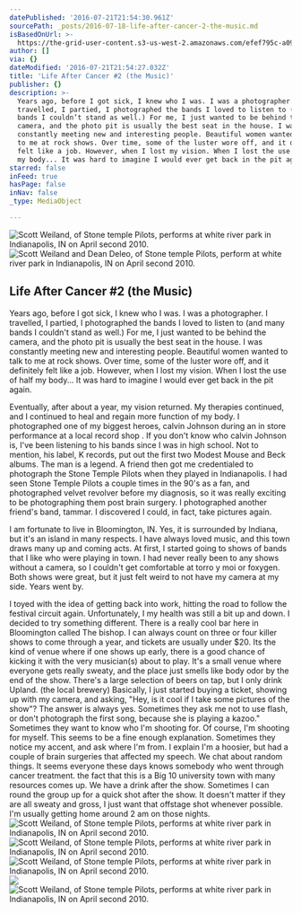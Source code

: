 ```yaml
---
datePublished: '2016-07-21T21:54:30.961Z'
sourcePath: _posts/2016-07-18-life-after-cancer-2-the-music.md
isBasedOnUrl: >-
  https://the-grid-user-content.s3-us-west-2.amazonaws.com/efef795c-a095-4bbf-969a-9d9418fb98c2.jpg
author: []
via: {}
dateModified: '2016-07-21T21:54:27.032Z'
title: 'Life After Cancer #2 (the Music)'
publisher: {}
description: >-
  Years ago, before I got sick, I knew who I was. I was a photographer. I
  travelled, I partied, I photographed the bands I loved to listen to (and many
  bands I couldn’t stand as well.) For me, I just wanted to be behind the
  camera, and the photo pit is usually the best seat in the house. I was
  constantly meeting new and interesting people. Beautiful women wanted to talk
  to me at rock shows. Over time, some of the luster wore off, and it definitely
  felt like a job. However, when I lost my vision. When I lost the use of half
  my body... It was hard to imagine I would ever get back in the pit again.
starred: false
inFeed: true
hasPage: false
inNav: false
_type: MediaObject

---
```

![Scott Weiland, of Stone temple Pilots, performs at white river park in Indianapolis, IN on April second 2010.](https://imgflo.herokuapp.com/graph/vahj1ThiexotieMo/02e6f2f629593ec4e1e7fc3387dbbef9/croprotate.jpg?cropheight=2913&cropwidth=4368&degrees=0&input=https%3A%2F%2Fthe-grid-user-content.s3-us-west-2.amazonaws.com%2Fefef795c-a095-4bbf-969a-9d9418fb98c2.jpg&x=0&y=0)
![Scott Weiland and Dean Deleo, of Stone temple Pilots, perform at white river park in Indianapolis, IN on April second 2010.](https://s3-us-west-2.amazonaws.com/the-grid-img/p/10f8cb262ea609086d4c863507fa99c7c6890bdf.jpg)

## Life After Cancer \#2 (the Music)

Years ago, before I got sick, I knew who I was. I was a photographer. I travelled, I partied, I photographed the bands I loved to listen to (and many bands I couldn't stand as well.) For me, I just wanted to be behind the camera, and the photo pit is usually the best seat in the house. I was constantly meeting new and interesting people. Beautiful women wanted to talk to me at rock shows. Over time, some of the luster wore off, and it definitely felt like a job. However, when I lost my vision. When I lost the use of half my body... It was hard to imagine I would ever get back in the pit again.

Eventually, after about a year, my vision returned. My therapies continued, and I continued to heal and regain more function of my body. I photographed one of my biggest heroes, calvin Johnson during an in store performance at a local record shop . If you don't know who calvin Johnson is, I've been listening to his bands since I was in high school. Not to mention, his label, K records, put out the first two Modest Mouse and Beck albums. The man is a legend. A friend then got me credentialed to photograph the Stone Temple Pilots when they played in Indianapolis. I had seen Stone Temple Pilots a couple times in the 90's as a fan, and photographed velvet revolver before my diagnosis, so it was really exciting to be photographing them post brain surgery. I photographed another friend's band, tammar. I discovered I could, in fact, take pictures again.

I am fortunate to live in Bloomington, IN. Yes, it is surrounded by Indiana, but it's an island in many respects. I have always loved music, and this town draws many up and coming acts. At first, I started going to shows of bands that I like who were playing in town. I had never really been to any shows without a camera, so I couldn't get comfortable at torro y moi or foxygen. Both shows were great, but it just felt weird to not have my camera at my side. Years went by.

I toyed with the idea of getting back into work, hitting the road to follow the festival circuit again. Unfortunately, I my health was still a bit up and down. I decided to try something different. There is a really cool bar here in Bloomington called The bishop. I can always count on three or four killer shows to come through a year, and tickets are usually under $20\. Its the kind of venue where if one shows up early, there is a good chance of kicking it with the very musician(s) about to play. It's a small venue where everyone gets really sweaty, and the place just smells like body odor by the end of the show. There's a large selection of beers on tap, but I only drink Upland. (the local brewery) Basically, I just started buying a ticket, showing up with my camera, and asking, "Hey, is it cool if I take some pictures of the show"? The answer is always yes. Sometimes they ask me not to use flash, or don't photograph the first song, because she is playing a kazoo." Sometimes they want to know who I'm shooting for. Of course, I'm shooting for myself. This seems to be a fine enough explanation. Sometimes they notice my accent, and ask where I'm from. I explain I'm a hoosier, but had a couple of brain surgeries that affected my speech. We chat about random things. It seems everyone these days knows somebody who went through cancer treatment. the fact that this is a Big 10 university town with many resources comes up. We have a drink after the show. Sometimes I can round the group up for a quick shot after the show. It doesn't matter if they are all sweaty and gross, I just want that offstage shot whenever possible. I'm usually getting home around 2 am on those nights.
![Scott Weiland, of Stone temple Pilots, performs at white river park in Indianapolis, IN on April second 2010.](https://s3-us-west-2.amazonaws.com/the-grid-img/p/30125958cd2f3e53f3544429a4d7e3d51a4d9f1f.jpg)
![Scott Weiland, of Stone temple Pilots, performs at white river park in Indianapolis, IN on April second 2010.](https://s3-us-west-2.amazonaws.com/the-grid-img/p/032189b0a565ab2993d5529df13727a7d4654040.jpg)
![Scott Weiland, of Stone temple Pilots, performs at white river park in Indianapolis, IN on April second 2010.](https://s3-us-west-2.amazonaws.com/the-grid-img/p/f18f4407e40f496a0e9b036ee22834c318ab6043.jpg)
![](https://s3-us-west-2.amazonaws.com/the-grid-img/p/6cae220118f0b40449f3e4d1393ddc9b08c7aea6.jpg)
![Scott Weiland, of Stone temple Pilots, performs at white river park in Indianapolis, IN on April second 2010.](https://s3-us-west-2.amazonaws.com/the-grid-img/p/92763f7ceb8f17d7ba9606282dcc49e90d4e43c2.jpg)